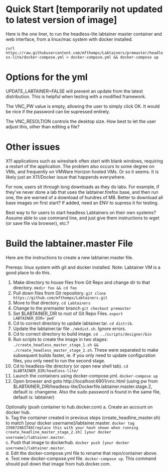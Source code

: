# Quick Start [temporarily not updated to latest version of image]
Here is the one liner, to run the headless-lite labtainer master container and web interface, from a linux/mac system with docker installed.  

`curl https://raw.githubusercontent.com/mfthomps/Labtainers/premaster/headless-lite/docker-compose.yml > docker-compose.yml && docker-compose up`

# Options for the yml
UPDATE_LABTAINER=FALSE will prevent an update from the latest distribution.  This is helpful when testing with a modified framework.

The VNC_PW value is empty, allowing the user to simply click OK.
It would be nice if the password can be supressed entirely.

The VNC_RESOLTION controls the desktop size.  How best to let the user adjust this, other than editing a file?

# Other issues
X11 applications such as wireshark often start with blank windows, requiring a restart of the application.  The problem
also occurs to some degree on VMs, and frequently on VMWare Horizon hosted VMs.  Or so it seems.  It is likely just an
X11/Docker issue that happends everywhere.

For now, users sit through long downloads as they do labs.  For example, if they've never done a lab that uses the
labtainer.firefox base, and then run one, the are warned of a download of hundres of MB.  Better to download all
base images on first start?   If added, need an ENV to supress it for testing.

Best way to for users to start headless Labtainers on their own systems?  Assume able to use command line, and just
give them instructions to wget (or save file via browser), etc.?

# Build the labtainer.master File

Here are the instructions to create a new labtainer.master file.

Prereqs: linux system with git and docker installed.  Note: Labtainer VM is a good place to do this.

1. Make directory to house files from Git Repo and change dir to that directory. `mkdir foo && cd foo`
2. Pull down files from Git repository. `git clone  https://github.com/mfthomps/Labtainers.git`
3. Move to that directory.  `cd Labtainers`
4. Change to the premaster branch `git checkout premaster`
5. Set $LABTAINER_DIR to root of Git Repo Files. ``export LABTAINER_DIR=`pwd` ``
6. Cd to correct directory to update labtainer.tar. `cd distrib`.  
7. Update the labtainer.tar file `./mkdist.sh`.  Ignore errors.  
8. Cd to correct directory to build image. `cd ../scripts/designer/bin`
9. Run scripts to create the image in two stages: `./create_headless_master_stage_1.sh && ./create_headless_master_stage_2.sh`.  These were separated to make subsequent builds faster, ie. if you only need to update configuration files, you only need to run the second stage.
10. Cd to headless-lite directory (or open new shell tab). `cd $LABTAINER_DIR/headless-lite/`
11. Launch the containers using docker-compose.yml. `docker-compose up`
12. Open browser and goto http://localhost:6901/vnc.html (using pw from $LABTAINER_DIR/headless-lite/Dockerfile.labtainer.master.stage.2, default is: changeme. Also the sudo password is found in the same file, default is: labtainer)

Optionally (push container to hub.docker.com)
a. Create an account on docker hub.  
b. Tag the container created in previous steps (create_headline_master.sh) to match [your docker username]/labtainer.master. `docker tag 259872983749[replace this with your hash shown when running create_headline_master_stage_2.sh] [your docker username]/labtainer.master`.  
c. Push that image to dockerhub. `docker push [your docker username]/labtainer.master`.  
d. Edit the docker-compose.yml file to rename that repo/container above.  
e. Test new docker-compose.yml file. `docker-compose up`.  This command should pull down that image from hub.docker.com.


